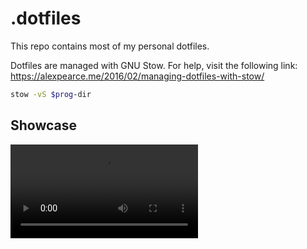 # .dotfiles

This repo contains most of my personal dotfiles.

Dotfiles are managed with GNU Stow. For help, visit the following link: https://alexpearce.me/2016/02/managing-dotfiles-with-stow/

``` bash
stow -vS $prog-dir
```

## Showcase

![video](https://raw.githubusercontent.com/dominicbraam/.dotfiles/main/screenshots/2024-10/2024-10-12%2022-11-29.mp4)
